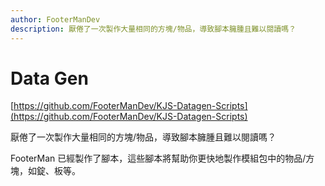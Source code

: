 ```yaml
---
author: FooterManDev
description: 厭倦了一次製作大量相同的方塊/物品，導致腳本臃腫且難以閱讀嗎？
---
```


# Data Gen

[https://github.com/FooterManDev/KJS-Datagen-Scripts](https://github.com/FooterManDev/KJS-Datagen-Scripts)

厭倦了一次製作大量相同的方塊/物品，導致腳本臃腫且難以閱讀嗎？

FooterMan 已經製作了腳本，這些腳本將幫助你更快地製作模組包中的物品/方塊，如錠、板等。